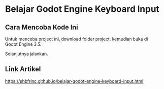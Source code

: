 # Belajar Godot Engine Keyboard Input

## Cara Mencoba Kode Ini

Untuk mencoba project ini, download folder project, kemudian buka di Godot Engine 3.5.

Selanjutnya jalankan.

## Link Artikel

https://shbfrlnc.github.io/belajar-godot-engine-keyboard-input.html